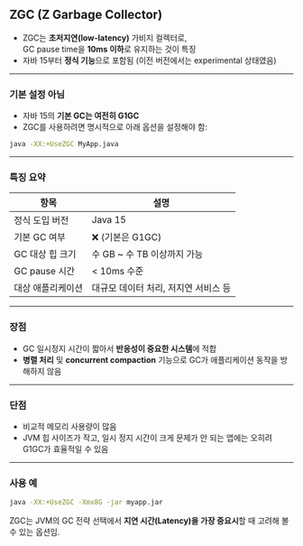 ## ZGC (Z Garbage Collector)

- ZGC는 **초저지연(low-latency)** 가비지 컬렉터로,  
  GC pause time을 **10ms 이하**로 유지하는 것이 특징
- 자바 15부터 **정식 기능**으로 포함됨 (이전 버전에서는 experimental 상태였음)

---

### 기본 설정 아님

- 자바 15의 **기본 GC는 여전히 G1GC**
- ZGC를 사용하려면 명시적으로 아래 옵션을 설정해야 함:

```bash
java -XX:+UseZGC MyApp.java
```

---

### 특징 요약

| 항목          | 설명                    |
|-------------|-----------------------|
| 정식 도입 버전    | Java 15               |
| 기본 GC 여부    | ❌ (기본은 G1GC)          |
| GC 대상 힙 크기  | 수 GB ~ 수 TB 이상까지 가능   |
| GC pause 시간 | < 10ms 수준             |
| 대상 애플리케이션   | 대규모 데이터 처리, 저지연 서비스 등 |

---

### 장점

- GC 일시정지 시간이 짧아서 **반응성이 중요한 시스템**에 적합
- **병렬 처리** 및 **concurrent compaction** 기능으로 GC가 애플리케이션 동작을 방해하지 않음

---

### 단점

- 비교적 메모리 사용량이 많음
- JVM 힙 사이즈가 작고, 일시 정지 시간이 크게 문제가 안 되는 앱에는 오히려 G1GC가 효율적일 수 있음

---

### 사용 예

```bash
java -XX:+UseZGC -Xmx8G -jar myapp.jar
```

ZGC는 JVM의 GC 전략 선택에서 **지연 시간(Latency)을 가장 중요시**할 때 고려해 볼 수 있는 옵션임.
